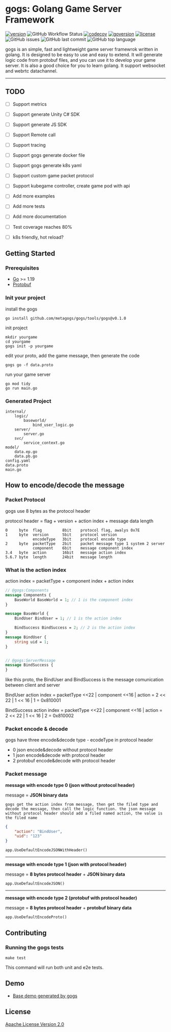 # gogs: Golang Game Server Framework

[![version](https://img.shields.io/github/v/tag/metagogs/gogs?label=version)](https://github.com/metagogs/gogs)
![GitHub Workflow Status](https://img.shields.io/github/workflow/status/metagogs/gogs/Go)
[![codecov](https://codecov.io/gh/metagogs/gogs/branch/main/graph/badge.svg?token=CLNQZ26H6X)](https://codecov.io/gh/metagogs/gogs)
[![goversion](https://img.shields.io/github/go-mod/go-version/metagogs/gogs)](https://github.com/metagogs/gogs)
[![license](https://img.shields.io/github/license/metagogs/gogs)](https://github.com/metagogs/gogs)
![GitHub issues](https://img.shields.io/github/issues/metagogs/gogs)
![GitHub last commit](https://img.shields.io/github/last-commit/metagogs/gogs)
![GitHub top language](https://img.shields.io/github/languages/top/metagogs/gogs)

gogs is an simple, fast and lightweight game server framewrok written in golang. It is designed to be easy to use and easy to extend. It will generate logic code from protobuf files, and you can use it to develop your game server. It is also a good choice for you to learn golang. It support websocket and webrtc datachannel.

---

## TODO
- [ ] Support metrics
- [ ] Support generate Unity C# SDK
- [ ] Support generate JS SDK
- [ ] Support Remote call
- [ ] Support tracing
- [ ] Support gogs generate docker file
- [ ] Support gogs generate k8s yaml
- [ ] Support custom game packet protocol
- [ ] Support kubegame controller, create game pod with api
- [ ] Add more examples
- [ ] Add more tests
- [ ] Add more documentation
- [ ] Test coverage reaches 80% 
- [ ] k8s friendly, hot reload?


## Getting Started
### Prerequisites
* [Go](https://golang.org/) >= 1.19
* [Protobuf](https://developers.google.com/protocol-buffers)
### Init your project
install the gogs
```
go install github.com/metagogs/gogs/tools/gogs@v0.1.0
```
init project
```
mkdir yourgame
cd yourgame
gogs init -p yourgame
```
edit your proto, add the game message, then generate the code
```
gogs go -f data.proto
```
run your game server
```
go mod tidy
go run main.go
```
### Generated Project
```
internal/
    logic/
        baseworld/
            bind_user_logic.go
    server/
        server.go
    svc/
        service_context.go
model/
    data.ep.go
    data.pb.go
config.yaml     
data.proto      
main.go
```

## How to encode/decode the message
### Packet Protocol
gogs use 8 bytes as the protocol header

protocol header = flag + version + action index + message data length
```
0     byte  flag         8bit    protocol flag, awalys 0x7E 
1     byte  version      5bit    protocel version
            encodeType   3bit    protocel encode type
2     byte  packetType   2bit    packet message type 1 system 2 server
            component    6bit    message component index
3.4   byte  action       16bit   message action index
5.6.7 byte  length       24bit   message length
```

### What is the action index

action index = packetType + component index + action index
```protobuf
// @gogs:Components
message Components {
    BaseWorld BaseWorld = 1; // 1 is the component index
}

message BaseWorld {
    BindUser BindUser = 1; // 1 is the action index

    BindSuccess BindSuccess = 2; // 2 is the action index
}
message BindUser {
    string uid = 1;
}


// @gogs:ServerMessage
message BindSuccess {
}
```

like this proto, the BindUser and BindSuccess is the message comunication between client and server

BindUser action index = packetType <<22 | component <<16 | action = 2 << 22 | 1 << 16 | 1 = 0x810001

BindSuccess action index = packetType <<22 | component <<16 | action = 2 << 22 | 1 << 16 | 2 = 0x810002

### Packet encode & decode
gogs have three encode&decode type - ecodeType in protocol header
- 0 json encode&decode without protocol header
- 1 json encode&decode with protocol header
- 2 protobuf encode&decode with protocol header

### Packet message

**message with encode type 0 (json without protocol header)**

message = **JSON binary data**

`gogs get the action index from message, then get the filed type and decode the message, then call the logic function. the json message without protocol header should add a filed named action, the value is the filed name`

```json
{
	"action": "BindUser",
	"uid": "123"
}
```

```golang
app.UseDefaultEncodeJSONWithHeader()
```

---
**message with encode type 1 (json with protocol header)**

message = **8 bytes protocol header** + **JSON binary data**

```golang
app.UseDefaultEncodeJSON()
```
---
**message with encode type 2 (protobuf with protocol header)**

message = **8 bytes protocol header** + **protobuf binary data**

```golang
app.UseDefaultEncodeProto()
```




## Contributing
### Running the gogs tests
```
make test
```
This command will run both unit and e2e tests.


## Demo
  + [Base demo generated by gogs](./examples/basedemo)
  
## License
[Apache License Version 2.0](./LICENSE)

